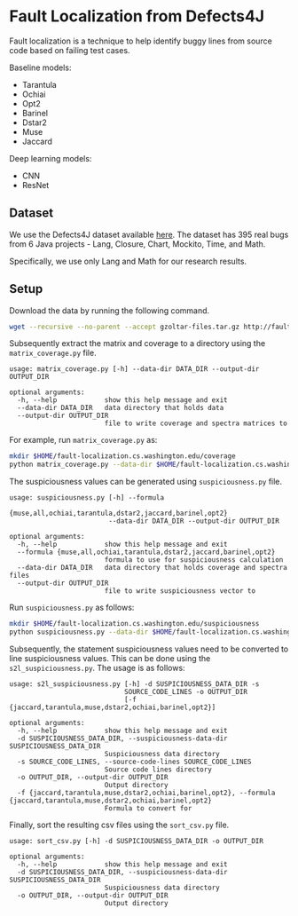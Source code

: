 # Fault Localization from Defects4J

Fault localization is a technique to help identify buggy lines from source code based on failing test cases. 

Baseline models:

* Tarantula
* Ochiai
* Opt2
* Barinel
* Dstar2
* Muse
* Jaccard
  
Deep learning models:
* CNN
* ResNet

## Dataset

We use the Defects4J dataset available [here](https://github.com/rjust/defects4j). The dataset has 395 real bugs from 6 Java projects - Lang, Closure, Chart, Mockito, Time, and Math.

Specifically, we use only Lang and Math for our research results.

## Setup

Download the data by running the following command.

```bash
wget --recursive --no-parent --accept gzoltar-files.tar.gz http://fault-localization.cs.washington.edu/data
```

Subsequently extract the matrix and coverage to a directory using the `matrix_coverage.py` file.

```text
usage: matrix_coverage.py [-h] --data-dir DATA_DIR --output-dir OUTPUT_DIR

optional arguments:
  -h, --help            show this help message and exit
  --data-dir DATA_DIR   data directory that holds data
  --output-dir OUTPUT_DIR
                        file to write coverage and spectra matrices to
```

For example, run `matrix_coverage.py` as:

```bash
mkdir $HOME/fault-localization.cs.washington.edu/coverage
python matrix_coverage.py --data-dir $HOME/fault-localization.cs.washington.edu/data --output-dir $HOME/fault-localization.cs.washington.edu/coverage
```

The suspiciousness values can be generated using `suspiciousness.py` file.

```text
usage: suspiciousness.py [-h] --formula
                         {muse,all,ochiai,tarantula,dstar2,jaccard,barinel,opt2}
                         --data-dir DATA_DIR --output-dir OUTPUT_DIR

optional arguments:
  -h, --help            show this help message and exit
  --formula {muse,all,ochiai,tarantula,dstar2,jaccard,barinel,opt2}
                        formula to use for suspiciousness calculation
  --data-dir DATA_DIR   data directory that holds coverage and spectra files
  --output-dir OUTPUT_DIR
                        file to write suspiciousness vector to
```

Run `suspiciousness.py` as follows:

```bash
mkdir $HOME/fault-localization.cs.washington.edu/suspiciousness
python suspiciousness.py --data-dir $HOME/fault-localization.cs.washington.edu/coverage --output-dir $HOME/fault-localization.cs.washington.edu/suspiciousness --formula all
```

Subsequently, the statement suspiciousness values need to be converted to line suspiciousness values. This can be done using the `s2l_suspiciousness.py`. The usage is as follows:

```text
usage: s2l_suspiciousness.py [-h] -d SUSPICIOUSNESS_DATA_DIR -s
                             SOURCE_CODE_LINES -o OUTPUT_DIR
                             [-f {jaccard,tarantula,muse,dstar2,ochiai,barinel,opt2}]

optional arguments:
  -h, --help            show this help message and exit
  -d SUSPICIOUSNESS_DATA_DIR, --suspiciousness-data-dir SUSPICIOUSNESS_DATA_DIR
                        Suspiciousness data directory
  -s SOURCE_CODE_LINES, --source-code-lines SOURCE_CODE_LINES
                        Source code lines directory
  -o OUTPUT_DIR, --output-dir OUTPUT_DIR
                        Output directory
  -f {jaccard,tarantula,muse,dstar2,ochiai,barinel,opt2}, --formula {jaccard,tarantula,muse,dstar2,ochiai,barinel,opt2}
                        Formula to convert for
```

Finally, sort the resulting csv files using the `sort_csv.py` file.

```text
usage: sort_csv.py [-h] -d SUSPICIOUSNESS_DATA_DIR -o OUTPUT_DIR

optional arguments:
  -h, --help            show this help message and exit
  -d SUSPICIOUSNESS_DATA_DIR, --suspiciousness-data-dir SUSPICIOUSNESS_DATA_DIR
                        Suspiciousness data directory
  -o OUTPUT_DIR, --output-dir OUTPUT_DIR
                        Output directory
```
